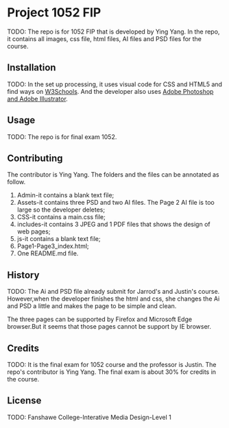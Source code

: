 # Project 1052 FIP

TODO: The repo is for 1052 FIP that is developed by Ying Yang. In the repo, it contains all images, css file, html files, AI files and PSD files for the course.

## Installation
TODO: In the set up processing, it uses visual code for CSS and HTML5 and find ways on [W3Schools](https://www.w3schools.com/). 
And the developer also uses [Adobe Photoshop and Adobe Illustrator](https://www.adobe.com/ca_fr/).

## Usage
TODO: The repo is for final exam 1052.

## Contributing
The contributor is Ying Yang. The folders and the files can be annotated as follow.
1. Admin-it contains a blank text file;
2. Assets-it contains three PSD and two AI files. The Page 2 AI file is too large so the developer deletes;
3. CSS-it contains a main.css file;
4. includes-it contains 3 JPEG and 1 PDF files that shows the design of web pages;
5. js-it contains a blank text file;
6. Page1-Page3_index.html;
7. One README.md file.

## History
TODO: The Ai and PSD file already submit for Jarrod's and Justin's course. However,when the developer finishes the html and css, she changes the Ai and PSD a little and makes the page to be simple and clean.

The three pages can be supported by Firefox and Microsoft Edge browser.But it seems that those pages cannot be support by IE browser. 

## Credits
TODO: It is the final exam for 1052 course and the professor is Justin. The repo's contributor is Ying Yang. The final exam is about 30% for credits in the course.

## License
TODO: Fanshawe College-Interative Media Design-Level 1 

